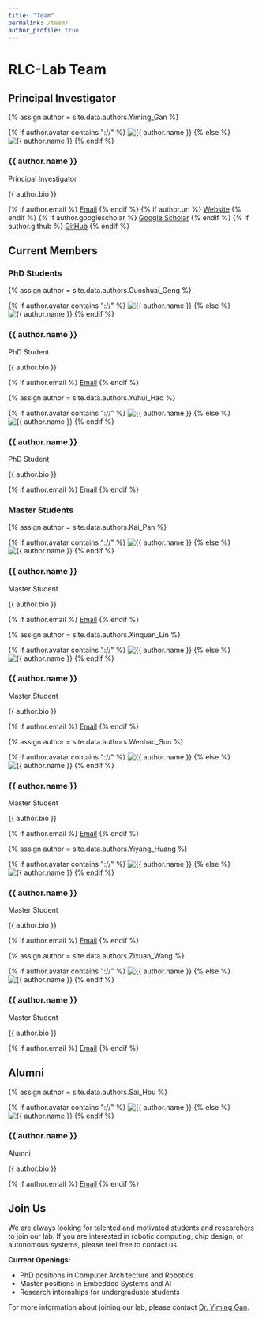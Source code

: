 ```yaml
---
title: "Team"
permalink: /team/
author_profile: true
---
```


# RLC-Lab Team

## Principal Investigator

{% assign author = site.data.authors.Yiming_Gan %}
<div class="team-member">
  <div class="member-avatar">
    {% if author.avatar contains "://" %}
      <img src="{{ author.avatar }}" alt="{{ author.name }}">
    {% else %}
      <img src="{{ author.avatar | prepend: '/images/' | prepend: base_path }}" alt="{{ author.name }}">
    {% endif %}
  </div>
  <div class="member-info">
    <h3>{{ author.name }}</h3>
    <p class="member-title">Principal Investigator</p>
    <p class="member-bio">{{ author.bio }}</p>
    <div class="member-links">
      {% if author.email %}
        <a href="mailto:{{ author.email }}"><i class="fas fa-envelope"></i> Email</a>
      {% endif %}
      {% if author.uri %}
        <a href="{{ author.uri }}"><i class="fas fa-link"></i> Website</a>
      {% endif %}
      {% if author.googlescholar %}
        <a href="{{ author.googlescholar }}"><i class="ai ai-google-scholar"></i> Google Scholar</a>
      {% endif %}
      {% if author.github %}
        <a href="https://github.com/{{ author.github }}"><i class="fab fa-github"></i> GitHub</a>
      {% endif %}
    </div>
  </div>
</div>

## Current Members

### PhD Students

{% assign author = site.data.authors.Guoshuai_Geng %}
<div class="team-member">
  <div class="member-avatar">
    {% if author.avatar contains "://" %}
      <img src="{{ author.avatar }}" alt="{{ author.name }}">
    {% else %}
      <img src="{{ author.avatar | prepend: '/images/' | prepend: base_path }}" alt="{{ author.name }}">
    {% endif %}
  </div>
  <div class="member-info">
    <h3>{{ author.name }}</h3>
    <p class="member-title">PhD Student</p>
    <p class="member-bio">{{ author.bio }}</p>
    <div class="member-links">
      {% if author.email %}
        <a href="mailto:{{ author.email }}"><i class="fas fa-envelope"></i> Email</a>
      {% endif %}
    </div>
  </div>
</div>

{% assign author = site.data.authors.Yuhui_Hao %}
<div class="team-member">
  <div class="member-avatar">
    {% if author.avatar contains "://" %}
      <img src="{{ author.avatar }}" alt="{{ author.name }}">
    {% else %}
      <img src="{{ author.avatar | prepend: '/images/' | prepend: base_path }}" alt="{{ author.name }}">
    {% endif %}
  </div>
  <div class="member-info">
    <h3>{{ author.name }}</h3>
    <p class="member-title">PhD Student</p>
    <p class="member-bio">{{ author.bio }}</p>
    <div class="member-links">
      {% if author.email %}
        <a href="mailto:{{ author.email }}"><i class="fas fa-envelope"></i> Email</a>
      {% endif %}
    </div>
  </div>
</div>

### Master Students

{% assign author = site.data.authors.Kai_Pan %}
<div class="team-member">
  <div class="member-avatar">
    {% if author.avatar contains "://" %}
      <img src="{{ author.avatar }}" alt="{{ author.name }}">
    {% else %}
      <img src="{{ author.avatar | prepend: '/images/' | prepend: base_path }}" alt="{{ author.name }}">
    {% endif %}
  </div>
  <div class="member-info">
    <h3>{{ author.name }}</h3>
    <p class="member-title">Master Student</p>
    <p class="member-bio">{{ author.bio }}</p>
    <div class="member-links">
      {% if author.email %}
        <a href="mailto:{{ author.email }}"><i class="fas fa-envelope"></i> Email</a>
      {% endif %}
    </div>
  </div>
</div>

{% assign author = site.data.authors.Xinquan_Lin %}
<div class="team-member">
  <div class="member-avatar">
    {% if author.avatar contains "://" %}
      <img src="{{ author.avatar }}" alt="{{ author.name }}">
    {% else %}
      <img src="{{ author.avatar | prepend: '/images/' | prepend: base_path }}" alt="{{ author.name }}">
    {% endif %}
  </div>
  <div class="member-info">
    <h3>{{ author.name }}</h3>
    <p class="member-title">Master Student</p>
    <p class="member-bio">{{ author.bio }}</p>
    <div class="member-links">
      {% if author.email %}
        <a href="mailto:{{ author.email }}"><i class="fas fa-envelope"></i> Email</a>
      {% endif %}
    </div>
  </div>
</div>

{% assign author = site.data.authors.Wenhao_Sun %}
<div class="team-member">
  <div class="member-avatar">
    {% if author.avatar contains "://" %}
      <img src="{{ author.avatar }}" alt="{{ author.name }}">
    {% else %}
      <img src="{{ author.avatar | prepend: '/images/' | prepend: base_path }}" alt="{{ author.name }}">
    {% endif %}
  </div>
  <div class="member-info">
    <h3>{{ author.name }}</h3>
    <p class="member-title">Master Student</p>
    <p class="member-bio">{{ author.bio }}</p>
    <div class="member-links">
      {% if author.email %}
        <a href="mailto:{{ author.email }}"><i class="fas fa-envelope"></i> Email</a>
      {% endif %}
    </div>
  </div>
</div>

{% assign author = site.data.authors.Yiyang_Huang %}
<div class="team-member">
  <div class="member-avatar">
    {% if author.avatar contains "://" %}
      <img src="{{ author.avatar }}" alt="{{ author.name }}">
    {% else %}
      <img src="{{ author.avatar | prepend: '/images/' | prepend: base_path }}" alt="{{ author.name }}">
    {% endif %}
  </div>
  <div class="member-info">
    <h3>{{ author.name }}</h3>
    <p class="member-title">Master Student</p>
    <p class="member-bio">{{ author.bio }}</p>
    <div class="member-links">
      {% if author.email %}
        <a href="mailto:{{ author.email }}"><i class="fas fa-envelope"></i> Email</a>
      {% endif %}
    </div>
  </div>
</div>

{% assign author = site.data.authors.Zixuan_Wang %}
<div class="team-member">
  <div class="member-avatar">
    {% if author.avatar contains "://" %}
      <img src="{{ author.avatar }}" alt="{{ author.name }}">
    {% else %}
      <img src="{{ author.avatar | prepend: '/images/' | prepend: base_path }}" alt="{{ author.name }}">
    {% endif %}
  </div>
  <div class="member-info">
    <h3>{{ author.name }}</h3>
    <p class="member-title">Master Student</p>
    <p class="member-bio">{{ author.bio }}</p>
    <div class="member-links">
      {% if author.email %}
        <a href="mailto:{{ author.email }}"><i class="fas fa-envelope"></i> Email</a>
      {% endif %}
    </div>
  </div>
</div>

## Alumni

{% assign author = site.data.authors.Sai_Hou %}
<div class="team-member">
  <div class="member-avatar">
    {% if author.avatar contains "://" %}
      <img src="{{ author.avatar }}" alt="{{ author.name }}">
    {% else %}
      <img src="{{ author.avatar | prepend: '/images/' | prepend: base_path }}" alt="{{ author.name }}">
    {% endif %}
  </div>
  <div class="member-info">
    <h3>{{ author.name }}</h3>
    <p class="member-title">Alumni</p>
    <p class="member-bio">{{ author.bio }}</p>
    <div class="member-links">
      {% if author.email %}
        <a href="mailto:{{ author.email }}"><i class="fas fa-envelope"></i> Email</a>
      {% endif %}
    </div>
  </div>
</div>

## Join Us

We are always looking for talented and motivated students and researchers to join our lab. If you are interested in robotic computing, chip design, or autonomous systems, please feel free to contact us.

**Current Openings:**
- PhD positions in Computer Architecture and Robotics
- Master positions in Embedded Systems and AI
- Research internships for undergraduate students

For more information about joining our lab, please contact [Dr. Yiming Gan](mailto:ganyiming@ict.ac.cn). 